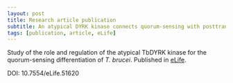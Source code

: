 ```yaml
---
layout: post
title: Research article publication
subtitle: An atypical DYRK kinase connects quorum-sensing with posttranscriptional gene regulation in Trypanosoma brucei
tags: [publication, article, eLife]
---
```


Study of the role and regulation of the atypical TbDYRK kinase for the quorum-sensing differentiation of *T. brucei*.
Published in [eLife](https://elifesciences.org/articles/51620).

DOI: 10.7554/eLife.51620
